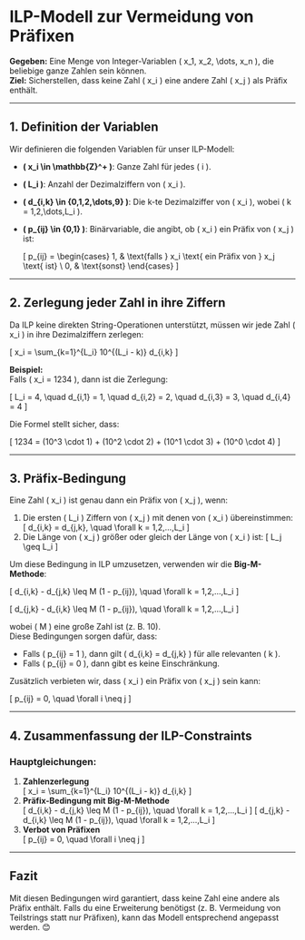 # **ILP-Modell zur Vermeidung von Präfixen**
**Gegeben:** Eine Menge von Integer-Variablen \( x_1, x_2, \dots, x_n \), die beliebige ganze Zahlen sein können.  
**Ziel:** Sicherstellen, dass keine Zahl \( x_i \) eine andere Zahl \( x_j \) als Präfix enthält.

---

## **1. Definition der Variablen**
Wir definieren die folgenden Variablen für unser ILP-Modell:

- **\( x_i \in \mathbb{Z}^+ \)**: Ganze Zahl für jedes \( i \).
- **\( L_i \)**: Anzahl der Dezimalziffern von \( x_i \).
- **\( d_{i,k} \in \{0,1,2,\dots,9\} \)**: Die k-te Dezimalziffer von \( x_i \), wobei \( k = 1,2,\dots,L_i \).
- **\( p_{ij} \in \{0,1\} \)**: Binärvariable, die angibt, ob \( x_i \) ein Präfix von \( x_j \) ist:
  
  \[
  p_{ij} =
  \begin{cases} 
  1, & \text{falls } x_i \text{ ein Präfix von } x_j \text{ ist} \\
  0, & \text{sonst}
  \end{cases}
  \]

---

## **2. Zerlegung jeder Zahl in ihre Ziffern**
Da ILP keine direkten String-Operationen unterstützt, müssen wir jede Zahl \( x_i \) in ihre Dezimalziffern zerlegen:

\[
x_i = \sum_{k=1}^{L_i} 10^{(L_i - k)} d_{i,k}
\]

**Beispiel:**  
Falls \( x_i = 1234 \), dann ist die Zerlegung:

\[
L_i = 4, \quad d_{i,1} = 1, \quad d_{i,2} = 2, \quad d_{i,3} = 3, \quad d_{i,4} = 4
\]

Die Formel stellt sicher, dass:

\[
1234 = (10^3 \cdot 1) + (10^2 \cdot 2) + (10^1 \cdot 3) + (10^0 \cdot 4)
\]

---

## **3. Präfix-Bedingung**
Eine Zahl \( x_i \) ist genau dann ein Präfix von \( x_j \), wenn:
1. Die ersten \( L_i \) Ziffern von \( x_j \) mit denen von \( x_i \) übereinstimmen:
   \[
   d_{i,k} = d_{j,k}, \quad \forall k = 1,2,...,L_i
   \]
2. Die Länge von \( x_j \) größer oder gleich der Länge von \( x_i \) ist:
   \[
   L_j \geq L_i
   \]

Um diese Bedingung in ILP umzusetzen, verwenden wir die **Big-M-Methode**:

\[
d_{i,k} - d_{j,k} \leq M (1 - p_{ij}), \quad \forall k = 1,2,...,L_i
\]

\[
d_{j,k} - d_{i,k} \leq M (1 - p_{ij}), \quad \forall k = 1,2,...,L_i
\]

wobei \( M \) eine große Zahl ist (z. B. 10).  
Diese Bedingungen sorgen dafür, dass:
- Falls \( p_{ij} = 1 \), dann gilt \( d_{i,k} = d_{j,k} \) für alle relevanten \( k \).
- Falls \( p_{ij} = 0 \), dann gibt es keine Einschränkung.

Zusätzlich verbieten wir, dass \( x_i \) ein Präfix von \( x_j \) sein kann:

\[
p_{ij} = 0, \quad \forall i \neq j
\]

---

## **4. Zusammenfassung der ILP-Constraints**
### **Hauptgleichungen:**
1. **Zahlenzerlegung**  
   \[
   x_i = \sum_{k=1}^{L_i} 10^{(L_i - k)} d_{i,k}
   \]
2. **Präfix-Bedingung mit Big-M-Methode**  
   \[
   d_{i,k} - d_{j,k} \leq M (1 - p_{ij}), \quad \forall k = 1,2,...,L_i
   \]
   \[
   d_{j,k} - d_{i,k} \leq M (1 - p_{ij}), \quad \forall k = 1,2,...,L_i
   \]
3. **Verbot von Präfixen**  
   \[
   p_{ij} = 0, \quad \forall i \neq j
   \]

---

## **Fazit**
Mit diesen Bedingungen wird garantiert, dass keine Zahl eine andere als Präfix enthält. Falls du eine Erweiterung benötigst (z. B. Vermeidung von Teilstrings statt nur Präfixen), kann das Modell entsprechend angepasst werden. 😊
